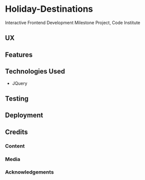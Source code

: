 # Holiday-Destinations
Interactive Frontend Development Milestone Project, Code Institute


## UX


## Features


## Technologies Used

* JQuery


## Testing


## Deployment


## Credits

### Content

### Media

### Acknowledgements
